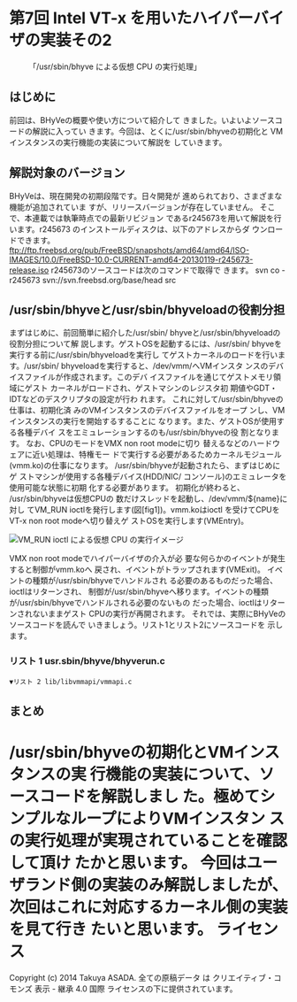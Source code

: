 # 第7回 Intel VT-x を用いたハイパーバイザの実装その2
　　　「/usr/sbin/bhyve による仮想 CPU の実行処理」

## はじめに

前回は、BHyVeの概要や使い方について紹介して
きました。いよいよソースコードの解説に入ってい
きます。今回は、とくに/usr/sbin/bhyveの初期化と
VMインスタンスの実行機能の実装について解説を
していきます。

## 解説対象のバージョン

BHyVeは、現在開発の初期段階です。日々開発が
進められており、さまざまな機能が追加されていま
すが、リリースバージョンが存在していません。
そこで、本連載では執筆時点での最新リビジョン
であるr245673を用いて解説を行います。r245673
のインストールディスクは、以下のアドレスからダ
ウンロードできます。
ftp://ftp.freebsd.org/pub/FreeBSD/snapshots/amd64/amd64/ISO-IMAGES/10.0/FreeBSD-10.0-CURRENT-amd64-20130119-r245673-release.iso
r245673のソースコードは次のコマンドで取得で
きます。
svn co -r245673 svn://svn.freebsd.org/base/head src

## /usr/sbin/bhyveと/usr/sbin/bhyveloadの役割分担

まずはじめに、前回簡単に紹介した/usr/sbin/
bhyveと/usr/sbin/bhyveloadの役割分担について解
説します。ゲストOSを起動するには、/usr/sbin/
bhyveを実行する前に/usr/sbin/bhyveloadを実行し
てゲストカーネルのロードを行います。/usr/sbin/
bhyveloadを実行すると、/dev/vmm/へVMインスタ
ンスのデバイスファイルが作成されます。このデバ
イスファイルを通じてゲストメモリ領域にゲスト
カーネルがロードされ、ゲストマシンのレジスタ初
期値やGDT・IDTなどのデスクリプタの設定が行わ
れます。
これに対して/usr/sbin/bhyveの仕事は、初期化済
みのVMインスタンスのデバイスファイルをオープ
ンし、VMインスタンスの実行を開始するすることに
なります。また、ゲストOSが使用する各種デバイ
スをエミュレーションするのも/usr/sbin/bhyveの役
割となります。
なお、CPUのモードをVMX non root modeに切り
替えるなどのハードウェアに近い処理は、特権モー
ドで実行する必要があるためカーネルモジュール
(vmm.ko)の仕事になります。
/usr/sbin/bhyveが起動されたら、まずはじめにゲ
ストマシンが使用する各種デバイス(HDD/NIC/
コンソール)のエミュレータを使用可能な状態に初期
化する必要があります。
初期化が終わると、 /usr/sbin/bhyveは仮想CPUの
数だけスレッドを起動し、/dev/vmm/${name}に対し
てVM_RUN ioctlを発行します(図[fig1])。vmm.koはioctl
を受けてCPUをVT-x non root modeへ切り替えゲ
ストOSを実行します(VMEntry)。

![VM_RUN ioctl による仮想 CPU の実行イメージ](figures/part7_fig1 "図1")

VMX non root modeでハイパーバイザの介入が必
要な何らかのイベントが発生すると制御がvmm.koへ
戻され、イベントがトラップされます(VMExit)。
イベントの種類が/usr/sbin/bhyveでハンドルされ
る必要のあるものだった場合、ioctlはリターンされ、
制御が/usr/sbin/bhyveへ移ります。イベントの種類
が/usr/sbin/bhyveでハンドルされる必要のないもの
だった場合、ioctlはリターンされないままゲスト
CPUの実行が再開されます。
それでは、実際にBHyVeのソースコードを読んで
いきましょう。リスト1とリスト2にソースコードを
示します。

### リスト 1 usr.sbin/bhyve/bhyverun.c
```
▼リスト 2 lib/libvmmapi/vmmapi.c
```


## まとめ

/usr/sbin/bhyveの初期化とVMインスタンスの実
行機能の実装について、ソースコードを解説しまし
た。極めてシンプルなループによりVMインスタン
スの実行処理が実現されていることを確認して頂け
たかと思います。
今回はユーザランド側の実装のみ解説しましたが、
次回はこれに対応するカーネル側の実装を見て行き
たいと思います。
ライセンス
==========

Copyright (c) 2014 Takuya ASADA. 全ての原稿データ は
クリエイティブ・コモンズ 表示 - 継承 4.0 国際
ライセンスの下に提供されています。
